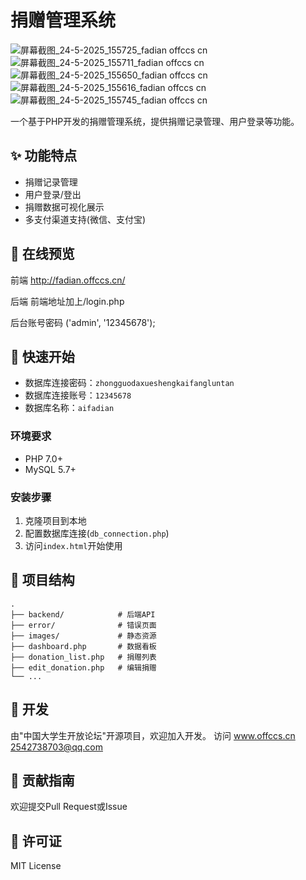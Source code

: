 # 捐赠管理系统
![屏幕截图_24-5-2025_155725_fadian offccs cn](https://github.com/user-attachments/assets/799e505f-e962-41e2-b2fa-c9a7dd51864a)
![屏幕截图_24-5-2025_155711_fadian offccs cn](https://github.com/user-attachments/assets/f99a590b-45ea-43cb-add9-02ad61bffb46)
![屏幕截图_24-5-2025_155650_fadian offccs cn](https://github.com/user-attachments/assets/fb4924b0-92ba-4a42-855e-2c857f0ee9f9)
![屏幕截图_24-5-2025_155616_fadian offccs cn](https://github.com/user-attachments/assets/1aea09b9-6a22-429c-be18-f99fe9251b76)
![屏幕截图_24-5-2025_155745_fadian offccs cn](https://github.com/user-attachments/assets/adf10868-5058-43b5-9989-d8aaaf2edc93)


一个基于PHP开发的捐赠管理系统，提供捐赠记录管理、用户登录等功能。

## ✨ 功能特点

- 捐赠记录管理
- 用户登录/登出
- 捐赠数据可视化展示
- 多支付渠道支持(微信、支付宝)

## 🚀 在线预览
前端
http://fadian.offccs.cn/

后端
前端地址加上/login.php

后台账号密码
('admin', '12345678');

## 🚀 快速开始
- 数据库连接密码：`zhongguodaxueshengkaifangluntan`
- 数据库连接账号：`12345678`
- 数据库名称：`aifadian`


### 环境要求
- PHP 7.0+
- MySQL 5.7+

### 安装步骤
1. 克隆项目到本地
2. 配置数据库连接(`db_connection.php`)
3. 访问`index.html`开始使用

## 📂 项目结构

```
.
├── backend/            # 后端API
├── error/              # 错误页面
├── images/             # 静态资源
├── dashboard.php       # 数据看板
├── donation_list.php   # 捐赠列表
├── edit_donation.php   # 编辑捐赠
└── ...
```
## 🤝 开发
由"中国大学生开放论坛"开源项目，欢迎加入开发。
访问 www.offccs.cn
2542738703@qq.com

## 🤝 贡献指南
欢迎提交Pull Request或Issue

## 📄 许可证
MIT License
